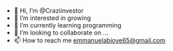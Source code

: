 - 👋 Hi, I’m @Craziinvestor
- 👀 I’m interested in growing
- 🌱 I’m currently learning programming
- 💞️ I’m looking to collaborate on ...
- 📫 How to reach me emmanuelabioye65@gmail.com

<!---
Craziinvestor/Craziinvestor is a ✨ special ✨ repository because its `README.md` (this file) appears on your GitHub profile.
You can click the Preview link to take a look at your changes.
--->
